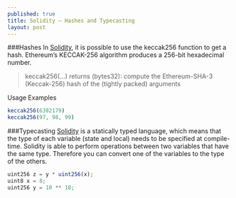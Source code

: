 ```yaml
---
published: true
title: Solidity – Hashes and Typecasting
layout: post
---
```



###Hashes
In [Solidity], it is possible to use the keccak256 function to get a hash. Ethereum’s KECCAK-256 algorithm produces a 256-bit hexadecimal number. 

> keccak256(...) returns (bytes32):
> compute the Ethereum-SHA-3 (Keccak-256) hash of the (tightly packed) arguments

Usage Examples
```javascript
keccak256(6382179)
keccak256(97, 98, 99)
```

###Typecasting
[Solidity] is a statically typed language, which means that the type of each variable (state and local) needs to be specified at compile-time. 
Solidity is able to perform operations between two variables that have the same type. Therefore you can convert one of the variables to the type of the others. 

```javascript
uint256 z = y * uint256(x);
uint8 x = 8;
uint256 y = 10 ** 18;
```

[Solidity]: http://solidity.readthedocs.io/en/v0.4.24/